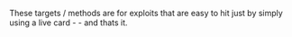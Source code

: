These targets / methods are for exploits that are easy to hit just by simply using a live card - - and thats it.

